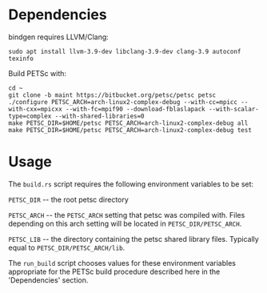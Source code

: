 # Dependencies

bindgen requires LLVM/Clang:

    sudo apt install llvm-3.9-dev libclang-3.9-dev clang-3.9 autoconf texinfo

Build PETSc with:

    cd ~
    git clone -b maint https://bitbucket.org/petsc/petsc petsc
    ./configure PETSC_ARCH=arch-linux2-complex-debug --with-cc=mpicc --with-cxx=mpicxx --with-fc=mpif90 --download-fblaslapack --with-scalar-type=complex --with-shared-libraries=0
    make PETSC_DIR=$HOME/petsc PETSC_ARCH=arch-linux2-complex-debug all
    make PETSC_DIR=$HOME/petsc PETSC_ARCH=arch-linux2-complex-debug test

# Usage

The `build.rs` script requires the following environment variables to be set:

`PETSC_DIR` -- the root petsc directory

`PETSC_ARCH` -- the `PETSC_ARCH` setting that petsc was compiled with.
Files depending on this arch setting will be located in `PETSC_DIR/PETSC_ARCH`.

`PETSC_LIB` -- the directory containing the petsc shared library files.
Typically equal to `PETSC_DIR/PETSC_ARCH/lib`.

The `run_build` script chooses values for these environment variables appropriate for
the PETSc build procedure described here in the 'Dependencies' section.
